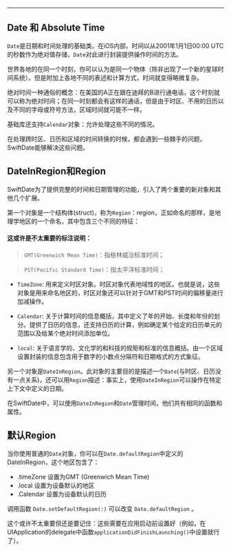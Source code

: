 
---

## Date 和 Absolute Time

`Date`是日期和时间处理的基础类。在iOS内部，时间以从2001年1月1日00:00 UTC的秒数作为绝对值存储，`Date`对此进行封装提供操作时间的方法。

世界各地的在同一个时刻，你可以认为是同一个物体（除非出现了一个新的星球时间系统）。但是附加上各地不同的表述和计算方式，时间就变得略微复杂。

绝对时间一种通俗的概念：在美国的A正在跟在迪拜的B进行通电话，这个时刻就可以称为绝对时间；在同一时刻都会有这样的通话，但是由于时区、不用的日历以及不同的字母或符号方法，区域时间就可能不一样。

基础库还支持`Calendar`对象：允许处理这些不同的情况。

在处理跨时区、日历和区域的时间转换的时候，都会遇到一些棘手的问题。SwiftDate能够解决这些问题。

## DateInRegion和Region

SwiftDate为了提供完整的时间和日期管理的功能，引入了两个重要的新对象和其他几个扩展。

第一个对象是一个结构体(struct)，称为`Region`：region，正如命名的那样，是地理学地区的一个命名，其中包含三个不同的特征：

#### 这或许是不太重要的标注说明：
> `GMT(Greenwich Mean Time)`：指格林威治标准时间；

> `PST(Pacific Standard Time)`：指太平洋标准时间；

* `TimeZone`: 用来定义时区对象。时区对象代表地域性的地区。也就是说，这些对象是用来命名地区的，时区对象还可以针对于GMT和PST时间的偏移量进行加减操作。 

* `Calendar`: 关于计算时间的信息概括，其中定义了年的开始、长度和年份的划分。提供了日历的信息，还支持日历的计算，例如确定某个给定的日历单元的范围以及给某个绝对时间添加单位。

* `local`: 关于语言学的、文化学的和科技的规矩和标准的信息概括。由一个区域设置封装的信息包含用于数字的小数点分隔符和日期格式的方式象征。

另一个对象是`DateInRegion`。此对象的主要目的是描述一个`Date`(与时区、日历没有一点关系)，还可以用`Region`描述：事实上，使用`DateInRegion`可以操作在特定上下文中定义的日期。


在SwiftDate中，可以使用`DateInRegion`和`Date`管理时间，他们共有相同的函数和属性。


## 默认Region

当你使用普通的`Date`对象，你可以在`Date.defaultRegion`中定义的DateInRegion，这个地区包含了：

* .timeZone 设置为GMT (Greenwich Mean Time)
* .local  设置为设备默认的地区
* .Calendar 设置为设备默认的日历

调用函数 `Date.setDefaultRegion(:)` 可以改变 `Date.defaultRegion` 。

这个或许不太重要但还是要记住：这些需要在应用启动前设置好（例如，在UIApplication的delegate中函数`applicationDidFinishLaunching()`中设置就行了）。


